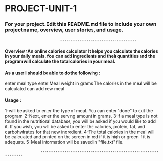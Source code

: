 # PROJECT-UNIT-1






### For your project. Edit this README.md file to include your own project name,  overview, user stories, and usage. 

                             -----------------------------------
#### Overview :An online calories calculator  It helps you calculate the calories in your daily meals. You can add ingredients and their quantities and the program will calculate the total calories in your meal.                                          


#### As a user I should be able to do the following :
enter meal type
enter Meal weight in grams
The calories in the meal will be calculated
can add new meal


#### Usage :
1-will be asked to enter the type of meal. You can enter "done" to exit the program.
2-Next, enter the serving amount in grams.
3-If a meal type is not found in the nutritional database, you will be asked if you would like to add it. If you wish, you will be asked to enter the calories, protein, fat, and carbohydrates for that new ingredient.
4-The total calories in the meal will be calculated and printed on the screen in red if it is high or green if it is adequate.
5-Meal information will be saved in "file.txt" file.
                    
                    --------------------------------------------------------------